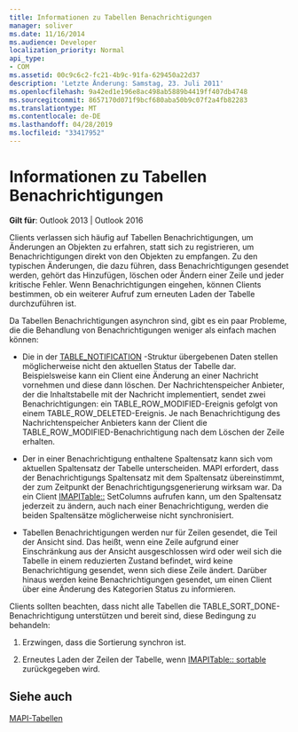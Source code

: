 ```yaml
---
title: Informationen zu Tabellen Benachrichtigungen
manager: soliver
ms.date: 11/16/2014
ms.audience: Developer
localization_priority: Normal
api_type:
- COM
ms.assetid: 00c9c6c2-fc21-4b9c-91fa-629450a22d37
description: 'Letzte Änderung: Samstag, 23. Juli 2011'
ms.openlocfilehash: 9a42ed1e196e8ac498ab5889b4419ff407db4748
ms.sourcegitcommit: 8657170d071f9bcf680aba50b9c07f2a4fb82283
ms.translationtype: MT
ms.contentlocale: de-DE
ms.lasthandoff: 04/28/2019
ms.locfileid: "33417952"
---
```

# <a name="about-table-notifications"></a>Informationen zu Tabellen Benachrichtigungen

  
  
**Gilt für**: Outlook 2013 | Outlook 2016 
  
Clients verlassen sich häufig auf Tabellen Benachrichtigungen, um Änderungen an Objekten zu erfahren, statt sich zu registrieren, um Benachrichtigungen direkt von den Objekten zu empfangen. Zu den typischen Änderungen, die dazu führen, dass Benachrichtigungen gesendet werden, gehört das Hinzufügen, löschen oder Ändern einer Zeile und jeder kritische Fehler. Wenn Benachrichtigungen eingehen, können Clients bestimmen, ob ein weiterer Aufruf zum erneuten Laden der Tabelle durchzuführen ist. 
  
Da Tabellen Benachrichtigungen asynchron sind, gibt es ein paar Probleme, die die Behandlung von Benachrichtigungen weniger als einfach machen können:
  
- Die in der [TABLE_NOTIFICATION](table_notification.md) -Struktur übergebenen Daten stellen möglicherweise nicht den aktuellen Status der Tabelle dar. Beispielsweise kann ein Client eine Änderung an einer Nachricht vornehmen und diese dann löschen. Der Nachrichtenspeicher Anbieter, der die Inhaltstabelle mit der Nachricht implementiert, sendet zwei Benachrichtigungen: ein TABLE_ROW_MODIFIED-Ereignis gefolgt von einem TABLE_ROW_DELETED-Ereignis. Je nach Benachrichtigung des Nachrichtenspeicher Anbieters kann der Client die TABLE_ROW_MODIFIED-Benachrichtigung nach dem Löschen der Zeile erhalten. 
    
- Der in einer Benachrichtigung enthaltene Spaltensatz kann sich vom aktuellen Spaltensatz der Tabelle unterscheiden. MAPI erfordert, dass der Benachrichtigungs Spaltensatz mit dem Spaltensatz übereinstimmt, der zum Zeitpunkt der Benachrichtigungsgenerierung wirksam war. Da ein Client [IMAPITable::](imapitable-setcolumns.md) SetColumns aufrufen kann, um den Spaltensatz jederzeit zu ändern, auch nach einer Benachrichtigung, werden die beiden Spaltensätze möglicherweise nicht synchronisiert. 
    
- Tabellen Benachrichtigungen werden nur für Zeilen gesendet, die Teil der Ansicht sind. Das heißt, wenn eine Zeile aufgrund einer Einschränkung aus der Ansicht ausgeschlossen wird oder weil sich die Tabelle in einem reduzierten Zustand befindet, wird keine Benachrichtigung gesendet, wenn sich diese Zeile ändert. Darüber hinaus werden keine Benachrichtigungen gesendet, um einen Client über eine Änderung des Kategorien Status zu informieren.
    
Clients sollten beachten, dass nicht alle Tabellen die TABLE_SORT_DONE-Benachrichtigung unterstützen und bereit sind, diese Bedingung zu behandeln:
  
1. Erzwingen, dass die Sortierung synchron ist.
    
2. Erneutes Laden der Zeilen der Tabelle, wenn [IMAPITable:: sortable](imapitable-sorttable.md) zurückgegeben wird. 
    
## <a name="see-also"></a>Siehe auch



[MAPI-Tabellen](mapi-tables.md)


